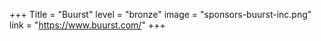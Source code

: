 +++
Title = "Buurst" 
level = "bronze" 
image = "sponsors-buurst-inc.png"
link = "https://www.buurst.com/"
+++